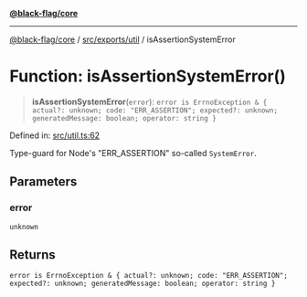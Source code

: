[**@black-flag/core**](../../../../README.md)

***

[@black-flag/core](../../../../README.md) / [src/exports/util](../README.md) / isAssertionSystemError

# Function: isAssertionSystemError()

> **isAssertionSystemError**(`error`): `error is ErrnoException & { actual?: unknown; code: "ERR_ASSERTION"; expected?: unknown; generatedMessage: boolean; operator: string }`

Defined in: [src/util.ts:62](https://github.com/Xunnamius/black-flag/blob/40d21584fb01de3f46f2fedf60011594304c55d4/src/util.ts#L62)

Type-guard for Node's "ERR_ASSERTION" so-called `SystemError`.

## Parameters

### error

`unknown`

## Returns

`error is ErrnoException & { actual?: unknown; code: "ERR_ASSERTION"; expected?: unknown; generatedMessage: boolean; operator: string }`
